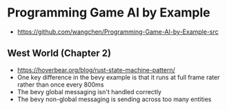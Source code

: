 # Programming Game AI by Example

* https://github.com/wangchen/Programming-Game-AI-by-Example-src

## West World (Chapter 2)

* https://hoverbear.org/blog/rust-state-machine-pattern/
* One key difference in the bevy example is that it runs at full frame rater rather than once every 800ms
* The bevy global messaging isn't handled correctly
* The bevy non-global messaging is sending across too many entities
